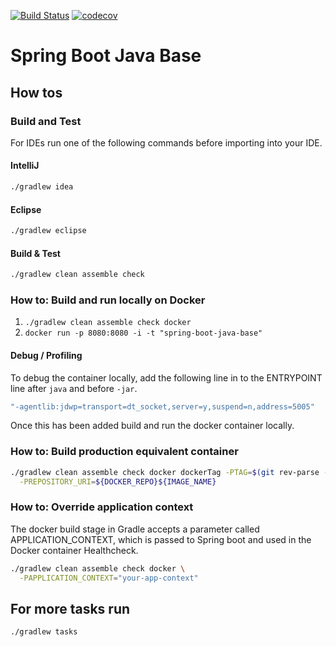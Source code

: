 [![Build Status](https://travis-ci.com/bnc-projects/spring-boot-java-base.svg?branch=master)](https://travis-ci.com/bnc-projects/spring-boot-java-base)
[![codecov](https://codecov.io/gh/bnc-projects/spring-boot-java-base/branch/master/graph/badge.svg)](https://codecov.io/gh/bnc-projects/spring-boot-java-base)

# Spring Boot Java Base

## How tos

### Build and Test
For IDEs run one of the following commands before importing into your IDE.

#### IntelliJ
```bash
./gradlew idea
```

#### Eclipse
```bash
./gradlew eclipse
```

#### Build & Test
```bash
./gradlew clean assemble check
```

### How to: Build and run locally on Docker
1. `./gradlew clean assemble check docker`
2. `docker run -p 8080:8080 -i -t "spring-boot-java-base"`

#### Debug / Profiling
To debug the container locally, add the following line in to the ENTRYPOINT line after `java` and before `-jar`.
```bash
"-agentlib:jdwp=transport=dt_socket,server=y,suspend=n,address=5005"
```
Once this has been added build and run the docker container locally.

### How to: Build production equivalent container
```bash
./gradlew clean assemble check docker dockerTag -PTAG=$(git rev-parse --verify HEAD --short) -PBRANCH=$(git rev-parse --abbrev-ref HEAD) \
  -PREPOSITORY_URI=${DOCKER_REPO}${IMAGE_NAME}
```

### How to: Override application context
The docker build stage in Gradle accepts a parameter called APPLICATION_CONTEXT, which is passed to Spring boot and used in the Docker container
Healthcheck. 

```bash
./gradlew clean assemble check docker \
  -PAPPLICATION_CONTEXT="your-app-context"
```

## For more tasks run
```bash
./gradlew tasks
```
